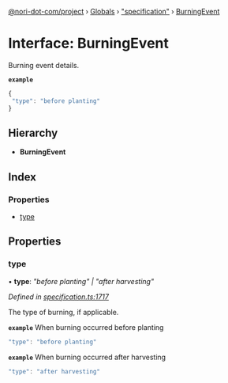 [@nori-dot-com/project](../README.md) › [Globals](../globals.md) › ["specification"](../modules/_specification_.md) › [BurningEvent](_specification_.burningevent.md)

# Interface: BurningEvent

Burning event details.

**`example`** 

```js
{
 "type": "before planting"
}
```

## Hierarchy

* **BurningEvent**

## Index

### Properties

* [type](_specification_.burningevent.md#type)

## Properties

###  type

• **type**: *"before planting" | "after harvesting"*

*Defined in [specification.ts:1717](https://github.com/nori-dot-eco/nori-dot-com/blob/7c30b8e/packages/project/src/specification.ts#L1717)*

The type of burning, if applicable.

**`example`** <caption>When burning occurred before planting</caption>

```js
"type": "before planting"
```

**`example`** <caption>When burning occurred after harvesting</caption>

```js
"type": "after harvesting"
```
